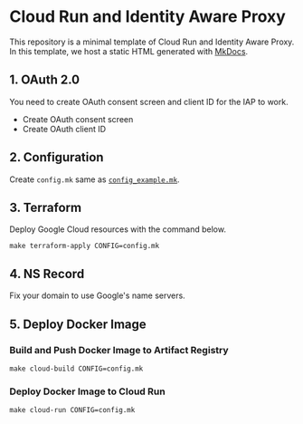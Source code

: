 # Cloud Run and Identity Aware Proxy

This repository is a minimal template of Cloud Run and Identity Aware Proxy.
In this template, we host a static HTML generated with [MkDocs](https://www.mkdocs.org/).

## 1. OAuth 2.0

You need to create OAuth consent screen and client ID for the IAP to work.

- Create OAuth consent screen
- Create OAuth client ID

## 2. Configuration

Create `config.mk` same as [`config_example.mk`](config_example.mk).

## 3. Terraform

Deploy Google Cloud resources with the command below.

```shell
make terraform-apply CONFIG=config.mk
```

## 4. NS Record

Fix your domain to use Google's name servers.

## 5. Deploy Docker Image

### Build and Push Docker Image to Artifact Registry

```shell
make cloud-build CONFIG=config.mk
```

### Deploy Docker Image to Cloud Run

```shell
make cloud-run CONFIG=config.mk
```
